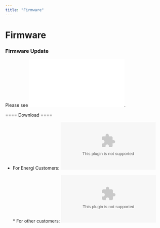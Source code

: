 ```yaml
---
title: "Firmware"
---
```

# Firmware

### Firmware Update

Please see <embed src="/user/product/cyl-v_hd_recorder/cyl-v_firmware_upgrade_instructions.pdf" class="align-center" />.  
  
==== Download ====

-   For Energi Customers: <embed src="/user/product/cyl-v_hd_recorder/fw_dv302-e.zip" class="align-center" />  
      
    \* For other customers: <embed src="/user/product/cyl-v_hd_recorder/fw_dv302.zip" class="align-center" />
